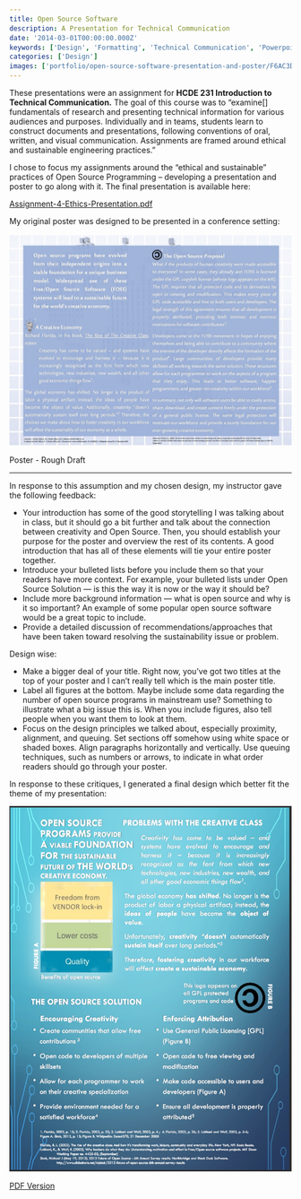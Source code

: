 ```yaml
---
title: Open Source Software
description: A Presentation for Technical Communication
date: '2014-03-01T00:00:00.000Z'
keywords: ['Design', 'Formatting', 'Technical Communication', 'Powerpoint', 'Document Design']
categories: ['Design']
images: ['portfolio/open-source-software-presentation-and-poster/F6AC3D3FC7AC64F24FAA4BB5A1510AFF.jpg']
---
```


These presentations were an assignment for **HCDE 231 Introduction to Technical Communication.** The goal of this course was to “examine[] fundamentals of research and presenting technical information for various audiences and purposes. Individually and in teams, students learn to construct documents and presentations, following conventions of oral, written, and visual communication. Assignments are framed around ethical and sustainable engineering practices.”

I chose to focus my assignments around the “ethical and sustainable” practices of Open Source Programming – developing a presentation and poster to go along with it. The final presentation is available here:

[Assignment-4-Ethics-Presentation.pdf](/docs/Assignment-4-Ethics-Presentation.pdf)

My original poster was designed to be presented in a conference setting:

![IMAGE](1F758A78932FFD1681C2E437952FF575.jpg)

Poster - Rough Draft

---

In response to this assumption and my chosen design, my instructor gave the following feedback:
- Your introduction has some of the good storytelling I was talking about in class, but it should go a bit further and talk about the connection between creativity and Open Source.  Then, you should establish your purpose for the poster and overview the rest of its contents. A good introduction that has all of these elements will tie your entire poster together.
- Introduce your bulleted lists before you include them so that your readers have more context. For example, your bulleted lists under Open Source Solution — is this the way it is now or the way it should be?
- Include more background information — what is open source and why is it so important?  An example of some popular  open source software would be a great topic to include.
- Provide a detailed discussion of recommendations/approaches that have been taken toward resolving the sustainability issue or problem.

 
Design wise:
- Make a bigger deal of your title. Right now, you’ve got two titles at the top of your poster and I can’t really tell which is the main poster title. 
- Label all figures at the bottom.  Maybe include some data regarding the number of open source programs in mainstream use?  Something to illustrate what a big issue this is.  When you include figures, also tell people when you want them to look at them.
- Focus on the design principles we talked about, especially proximity, alignment, and queuing.  Set sections off somehow using white space or shaded boxes. Align paragraphs horizontally and vertically.  Use queuing techniques, such as numbers or arrows, to indicate in what order readers should go through your poster.

In response to these critiques, I generated a final design which better fit the theme of my presentation:

![IMAGE](637EB31D56EFD99C55A73DCB48B9B50D.jpg)

[PDF Version](/docs/Assignment-3-Sustainability-Poster-Redone.pdf)

